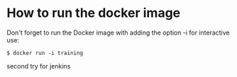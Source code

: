 # How to run the docker image 

Don't forget to run the Docker image with adding the option -i for interactive use:
```
$ docker run -i training
```
second try for jenkins 
